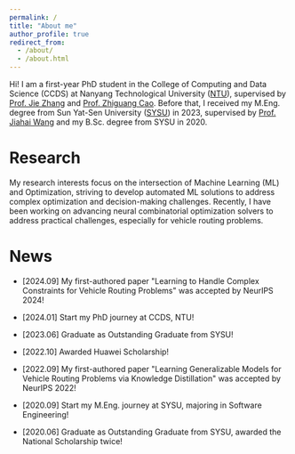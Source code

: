 ```yaml
---
permalink: /
title: "About me"
author_profile: true
redirect_from: 
  - /about/
  - /about.html
---
```


Hi! I am a first-year PhD student in the College of Computing and Data Science (CCDS) at Nanyang Technological University ([NTU](https://www.ntu.edu.sg/)), supervised by [Prof. Jie Zhang](https://personal.ntu.edu.sg/zhangj/) and [Prof. Zhiguang Cao](https://zhiguangcaosg.github.io/). Before that, I received my M.Eng. degree from Sun Yat-Sen University ([SYSU](https://www.sysu.edu.cn/sysuen/)) in 2023, supervised by [Prof. Jiahai Wang](https://www.semanticscholar.org/author/Jiahai-Wang/2815388) and my B.Sc. degree from SYSU in 2020.

Research
======
My research interests focus on the intersection of Machine Learning (ML) and Optimization, striving to develop automated ML solutions to address complex optimization and decision-making challenges. Recently, I have been working on advancing neural combinatorial optimization solvers to address practical challenges, especially for vehicle routing problems. 


News
======
- [2024.09] My first-authored paper "Learning to Handle Complex Constraints for Vehicle Routing Problems" was accepted by NeurIPS 2024!

- [2024.01] Start my PhD journey at CCDS, NTU!

- [2023.06] Graduate as Outstanding Graduate from SYSU!

- [2022.10] Awarded Huawei Scholarship!

- [2022.09] My first-authored paper "Learning Generalizable Models for Vehicle Routing Problems via Knowledge Distillation" was accepted by NeurIPS 2022!

- [2020.09] Start my M.Eng. journey at SYSU, majoring in Software Engineering!

- [2020.06] Graduate as Outstanding Graduate from SYSU, awarded the National Scholarship twice!

